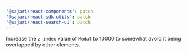 ```yaml
---
'@sajari/react-components': patch
'@sajari/react-sdk-utils': patch
'@sajari/react-search-ui': patch
---
```


Increase the `z-index` value of `Modal` to 10000 to somewhat avoid it being overlapped by other elements.
